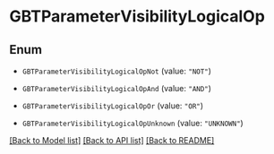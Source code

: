 # GBTParameterVisibilityLogicalOp

## Enum


* `GBTParameterVisibilityLogicalOpNot` (value: `"NOT"`)

* `GBTParameterVisibilityLogicalOpAnd` (value: `"AND"`)

* `GBTParameterVisibilityLogicalOpOr` (value: `"OR"`)

* `GBTParameterVisibilityLogicalOpUnknown` (value: `"UNKNOWN"`)


[[Back to Model list]](../README.md#documentation-for-models) [[Back to API list]](../README.md#documentation-for-api-endpoints) [[Back to README]](../README.md)


